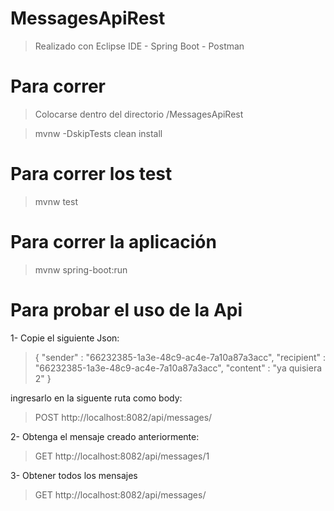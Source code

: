 # MessagesApiRest
>Realizado con Eclipse IDE - Spring Boot - Postman

# Para correr
>Colocarse dentro del directorio /MessagesApiRest
	
>mvnw -DskipTests clean install

# Para correr los test
>mvnw test 

# Para correr la aplicación
>mvnw spring-boot:run

# Para probar el uso de la Api

1- Copie el siguiente Json:
>{
>    "sender" : "66232385-1a3e-48c9-ac4e-7a10a87a3acc",
>    "recipient" : "66232385-1a3e-48c9-ac4e-7a10a87a3acc",
>    "content" : "ya quisiera 2"
>}

ingresarlo en la siguente ruta como body:

>POST http://localhost:8082/api/messages/

2- Obtenga el mensaje creado anteriormente:
>GET http://localhost:8082/api/messages/1

3- Obtener todos los mensajes
>GET http://localhost:8082/api/messages/
